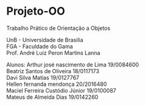 ﻿# Projeto-OO

Trabalho Prático de Orientação a Objetos

UnB - Universidade de Brasilia\
FGA - Faculdade do Gama\
Prof. André Luiz Peron Martins Lanna

Alunos:
Arthur josé nascimento de Lima		19/0084600\
Beatriz Santos de Oliveira		18/0117173\
Davi Silva Matias			19/0127767\
Hellen fernanda mendonça 		20/2016480\
Maciel Ferreira Custódio Júnior		19/0100087\
Mateus de Almeida Dias			19/0142260


